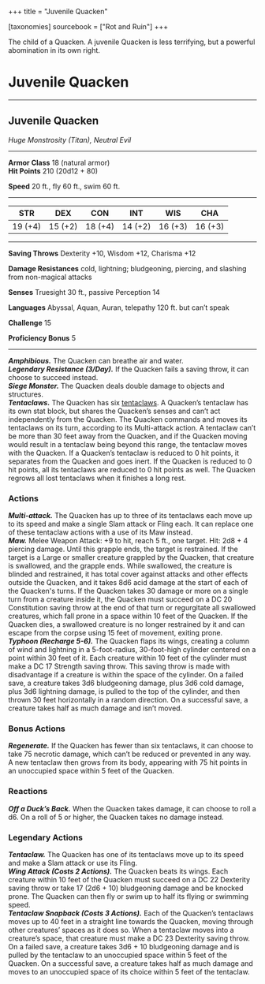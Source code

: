 +++
title = "Juvenile Quacken"

[taxonomies]
sourcebook = ["Rot and Ruin"]
+++

The child of a Quacken. A juvenile Quacken is less terrifying, but a powerful abomination in its own right.

# Juvenile Quacken

<div class="statblock">

___
## Juvenile Quacken
*Huge Monstrosity (Titan), Neutral Evil*

___
**Armor Class** 18 (natural armor)  
**Hit Points** 210 (20d12 + 80)  

**Speed** 20 ft., fly 60 ft., swim 60 ft.  

___
|STR|DEX|CON|INT|WIS|CHA|
|:---:|:---:|:---:|:---:|:---:|:---:|
|19 (+4)|15 (+2)|18 (+4)|14 (+2)|16 (+3)|16 (+3)|
___
**Saving Throws** Dexterity +10, Wisdom +12, Charisma +12 

**Damage Resistances** cold, lightning; bludgeoning, piercing, and slashing from non-magical attacks  

**Senses** Truesight 30 ft., passive Perception 14  

**Languages** Abyssal, Aquan, Auran, telepathy 120 ft. but can’t speak  


<div class=proficiency-bonus>

**Challenge** 15

**Proficiency Bonus** 5

</div>

___
***Amphibious.*** The Quacken can breathe air and water.  
***Legendary Resistance (3/Day).*** If the Quacken fails a saving throw, it can choose to succeed instead.  
***Siege Monster.*** The Quacken deals double damage to objects and structures.  
***Tentaclaws.*** The Quacken has six [tentaclaws](@/beastiary/Juvenile-Quacken-Tentaclaw.md). A Quacken’s tentaclaw has its own stat block, but shares the Quacken’s senses and can’t act independently from the Quacken. The Quacken commands and moves its tentaclaws on its turn, according to its Multi-attack action. A tentaclaw can’t be more than 30 feet away from the Quacken, and if the Quacken moving would result in a tentaclaw being beyond this range, the tentaclaw moves with the Quacken. If a Quacken’s tentaclaw is reduced to 0 hit points, it separates from the Quacken and goes inert. If the Quacken is reduced to 0 hit points, all its tentaclaws are reduced to 0 hit points as well. The Quacken regrows all lost tentaclaws when it finishes a long rest.  

### Actions
***Multi-attack.*** The Quacken has up to three of its tentaclaws each move up to its speed and make a single Slam attack or Fling each. It can replace one of these tentaclaw actions with a use of its Maw instead.  
***Maw.*** Melee Weapon Attack: +9 to hit, reach 5 ft., one target. Hit: 2d8 + 4 piercing damage. Until this grapple ends, the target is restrained. If the target is a Large or smaller creature grappled by the Quacken, that creature is swallowed, and the grapple ends. While swallowed, the creature is blinded and restrained, it has total cover against attacks and other effects outside the Quacken, and it takes 8d6 acid damage at the start of each of the Quacken's turns. If the Quacken takes 30 damage or more on a single turn from a creature inside it, the Quacken must succeed on a DC 20 Constitution saving throw at the end of that turn or regurgitate all swallowed creatures, which fall prone in a space within 10 feet of the Quacken. If the Quacken dies, a swallowed creature is no longer restrained by it and can escape from the corpse using 15 feet of movement, exiting prone.  
***Typhoon (Recharge 5-6).*** The Quacken flaps its wings, creating a column of wind and lightning in a 5-foot-radius, 30-foot-high cylinder centered on a point within 30 feet of it. Each creature within 10 feet of the cylinder must make a DC 17 Strength saving throw. This saving throw is made with disadvantage if a creature is within the space of the cylinder. On a failed save, a creature takes 3d6 bludgeoning damage, plus 3d6 cold damage, plus 3d6 lightning damage, is pulled to the top of the cylinder, and then thrown 30 feet horizontally in a random direction. On a successful save, a creature takes half as much damage and isn’t moved.  

### Bonus Actions
***Regenerate.*** If the Quacken has fewer than six tentaclaws, it can choose to take 75 necrotic damage, which can’t be reduced or prevented in any way. A new tentaclaw then grows from its body, appearing with 75 hit points in an unoccupied space within 5 feet of the Quacken.  

### Reactions
***Off a Duck’s Back.*** When the Quacken takes damage, it can choose to roll a d6. On a roll of 5 or higher, the Quacken takes no damage instead.  

### Legendary Actions
***Tentaclaw.*** The Quacken has one of its tentaclaws move up to its speed and make a Slam attack or use its Fling.  
***Wing Attack (Costs 2 Actions).*** The Quacken beats its wings. Each creature within 10 feet of the Quacken must succeed on a DC 22 Dexterity saving throw or take 17 (2d6 + 10) bludgeoning damage and be knocked prone. The Quacken can then fly or swim up to half its flying or swimming speed.  
***Tentaclaw Snapback (Costs 3 Actions).*** Each of the Quacken’s tentaclaws moves up to 40 feet in a straight line towards the Quacken, moving through other creatures’ spaces as it does so. When a tentaclaw moves into a creature’s space, that creature must make a DC 23 Dexterity saving throw. On a failed save, a creature takes 3d6 + 10 bludgeoning damage and is pulled by the tentaclaw to an unoccupied space within 5 feet of the Quacken. On a successful save, a creature takes half as much damage and moves to an unoccupied space of its choice within 5 feet of the tentaclaw.  

</div>
